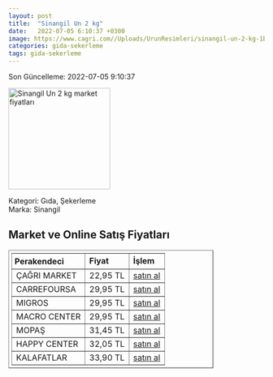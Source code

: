 ```yaml
---
layout: post
title:  "Sinangil Un 2 kg"
date:   2022-07-05 6:10:37 +0300
image: https://www.cagri.com//Uploads/UrunResimleri/sinangil-un-2-kg-1be4e-.jpg
categories: gida-sekerleme
tags: gida-sekerleme
---
```


Son Güncelleme: 2022-07-05 9:10:37

<img src="https://www.cagri.com//Uploads/UrunResimleri/sinangil-un-2-kg-1be4e-.jpg" width="200" alt="Sinangil Un 2 kg market fiyatları" />

Kategori: Gıda, Şekerleme
<br />
Marka: Sinangil

<h2>Market ve Online Satış Fiyatları</h2>

<table border="1" style="padding: 5px;width:80%;">
  <tr>
    <td style="padding: 5px;"><strong>Perakendeci</strong></td>
    <td><strong>Fiyat</strong></td>
    <td><strong>İşlem</strong></td>
  </tr>
  <tr>
              <td title="Çağrı Market">ÇAĞRI MARKET</td>
              <td>22,95 TL</td>
              <td><a title="Çağrı Market" target="_blank" href="https://www.cagri.com/sinangil-un-2-kg">satın al</a></td>
            </tr><tr>
              <td title="CarrefourSA">CARREFOURSA</td>
              <td>29,95 TL</td>
              <td><a title="CarrefourSA" target="_blank" href="https://www.carrefoursa.com/sinangil-un-2-kg-p-30093531">satın al</a></td>
            </tr><tr>
              <td title="Migros">MIGROS</td>
              <td>29,95 TL</td>
              <td><a title="Migros" target="_blank" href="https://www.migros.com.tr/sinangil-un-2-kg-p-4c8c37">satın al</a></td>
            </tr><tr>
              <td title="Macro Center">MACRO CENTER</td>
              <td>29,95 TL</td>
              <td><a title="Macro Center" target="_blank" href="https://www.macrocenter.com.tr/sinangil-un-2-kg-p-4c8c37">satın al</a></td>
            </tr><tr>
              <td title="Mopaş">MOPAŞ</td>
              <td>31,45 TL</td>
              <td><a title="Mopaş" target="_blank" href="https://mopas.com.tr/sinangil-un-2-kg/p/60069">satın al</a></td>
            </tr><tr>
              <td title="Happy Center">HAPPY CENTER</td>
              <td>32,05 TL</td>
              <td><a title="Happy Center" target="_blank" href="https://www.happycenter.com.tr/Sinangil_2000_Gr_Un">satın al</a></td>
            </tr><tr>
              <td title="Kalafatlar">KALAFATLAR</td>
              <td>33,90 TL</td>
              <td><a title="Kalafatlar" target="_blank" href="https://www.kalafatlar.com/urun/sinangil-un-2-kg">satın al</a></td>
            </tr>
</table>
